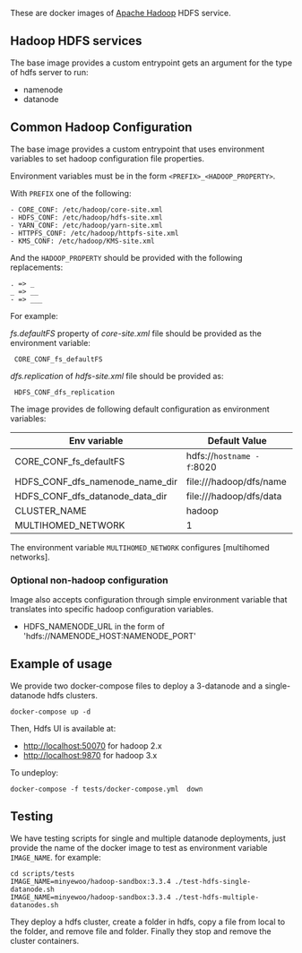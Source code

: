 These are docker images of [Apache Hadoop](https://hadoop.apache.org/) HDFS service.

## Hadoop HDFS services

The base image provides a custom entrypoint gets an argument for the type of hdfs server to run:
- namenode
- datanode

## Common Hadoop Configuration

The base image provides a custom entrypoint that uses environment variables to set hadoop configuration file properties.

Environment variables must be in the form `<PREFIX>_<HADOOP_PROPERTY>`.

With `PREFIX` one of the following:

```
- CORE_CONF: /etc/hadoop/core-site.xml
- HDFS_CONF: /etc/hadoop/hdfs-site.xml
- YARN_CONF: /etc/hadoop/yarn-site.xml
- HTTPFS_CONF: /etc/hadoop/httpfs-site.xml
- KMS_CONF: /etc/hadoop/KMS-site.xml
```

And the `HADOOP_PROPERTY` should be provided with the following replacements: 

```
. => _
_ => __
- => ___
```

For example: 

_fs.defaultFS_ property of _core-site.xml_ file should be provided as the environment variable:
 
 ``` CORE_CONF_fs_defaultFS```

_dfs.replication_ of _hdfs-site.xml_ file should be provided as:

``` HDFS_CONF_dfs_replication```
 
The image provides de following default configuration as environment variables:

| Env variable | Default Value  |
|---|---|
| CORE_CONF_fs_defaultFS | hdfs://`hostname -f`:8020 |
| HDFS_CONF_dfs_namenode_name_dir | file:///hadoop/dfs/name |
| HDFS_CONF_dfs_datanode_data_dir |file:///hadoop/dfs/data |
| CLUSTER_NAME | hadoop | 
| MULTIHOMED_NETWORK | 1 |

The environment variable `MULTIHOMED_NETWORK` configures [multihomed networks].

### Optional non-hadoop configuration
Image also accepts configuration through simple environment variable that translates into specific hadoop configuration variables.
- HDFS_NAMENODE_URL in the form of 'hdfs://NAMENODE_HOST:NAMENODE_PORT'

## Example of usage
We provide two docker-compose files to deploy a 3-datanode and a single-datanode hdfs clusters.

```
docker-compose up -d
```
Then, Hdfs UI is available at:
- [http://localhost:50070](http://localhost:50070) for hadoop 2.x
- [http://localhost:9870](http://localhost:9870) for hadoop 3.x

To undeploy:
```
docker-compose -f tests/docker-compose.yml  down
```

## Testing

We have testing scripts for single and multiple datanode deployments, just provide the name of the docker image to test as environment variable `IMAGE_NAME`. for example:

```
cd scripts/tests
IMAGE_NAME=minyewoo/hadoop-sandbox:3.3.4 ./test-hdfs-single-datanode.sh
IMAGE_NAME=minyewoo/hadoop-sandbox:3.3.4 ./test-hdfs-multiple-datanodes.sh

```

They deploy a hdfs cluster, create a folder in hdfs, copy a file from local to the folder, and remove file and folder. Finally they stop and remove the cluster containers.

